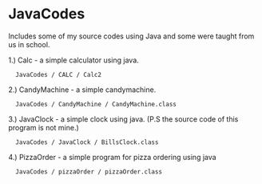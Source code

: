 JavaCodes
=========

Includes some of my source codes using Java and some were taught from us in school.

1.) Calc - a simple calculator using java.

      JavaCodes / CALC / Calc2

2.) CandyMachine - a simple candymachine.

      JavaCodes / CandyMachine / CandyMachine.class

3.) JavaClock - a simple clock using java. (P.S the source code of this program is not mine.)

      JavaCodes / JavaClock / BillsClock.class

4.) PizzaOrder - a simple program for pizza ordering using java

      JavaCodes / pizzaOrder / pizzaOrder.class